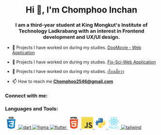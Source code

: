 <h1 align="center">Hi 👋, I'm Chomphoo Inchan</h1>
<h3 align="center">I am a third-year student at King Mongkut's Institute of Technology Ladkrabang with an interest in Frontend development and UX/UI design.</h3>

- 🔭 Projects I have worked on during my studies. [DooMovie - Web Application](https://www.figma.com/design/m0cLHA865wLndLPfToQ0Er/DooMovie?node-id=0-1&t=1o8RJuhYnabnuBsT-1)

- 👯 Projects I have worked on during my studies. [Fix-Sci-Web Application](https://www.figma.com/design/IS2bJEwio9djtxDta8dcF1/%E0%B8%A3%E0%B8%B0%E0%B8%9A%E0%B8%9A%E0%B9%81%E0%B8%88%E0%B9%89%E0%B8%87%E0%B8%8B%E0%B9%88%E0%B8%AD%E0%B8%A1?node-id=0-1&t=1o8RJuhYnabnuBsT-1)

- 🤝 Projects I have worked on during my studies. [เรื่องเมี้ยวๆ](https://www.figma.com/design/vDRqg7h1AQDFczXLk0Qa3Y/App-%E0%B9%80%E0%B8%A3%E0%B8%B7%E0%B9%88%E0%B8%AD%E0%B8%87%E0%B9%80%E0%B8%A1%E0%B8%B5%E0%B9%89%E0%B8%A2%E0%B8%A7%E0%B9%86?node-id=0-1&t=Q9Mah8fWHGsqxDRE-1)

- 📫 How to reach me **Chomphoo2546@gmail.com**

<h3 align="left">Connect with me:</h3>
<p align="left">
</p>

<h3 align="left">Languages and Tools:</h3>
<p align="left"> <a href="https://www.w3schools.com/css/" target="_blank" rel="noreferrer"> <img src="https://raw.githubusercontent.com/devicons/devicon/master/icons/css3/css3-original-wordmark.svg" alt="css3" width="40" height="40"/> </a> <a href="https://dart.dev" target="_blank" rel="noreferrer"> <img src="https://www.vectorlogo.zone/logos/dartlang/dartlang-icon.svg" alt="dart" width="40" height="40"/> </a> <a href="https://www.figma.com/" target="_blank" rel="noreferrer"> <img src="https://www.vectorlogo.zone/logos/figma/figma-icon.svg" alt="figma" width="40" height="40"/> </a> <a href="https://flutter.dev" target="_blank" rel="noreferrer"> <img src="https://www.vectorlogo.zone/logos/flutterio/flutterio-icon.svg" alt="flutter" width="40" height="40"/> </a> <a href="https://www.w3.org/html/" target="_blank" rel="noreferrer"> <img src="https://raw.githubusercontent.com/devicons/devicon/master/icons/html5/html5-original-wordmark.svg" alt="html5" width="40" height="40"/> </a> <a href="https://developer.mozilla.org/en-US/docs/Web/JavaScript" target="_blank" rel="noreferrer"> <img src="https://raw.githubusercontent.com/devicons/devicon/master/icons/javascript/javascript-original.svg" alt="javascript" width="40" height="40"/> </a> <a href="https://www.python.org" target="_blank" rel="noreferrer"> <img src="https://raw.githubusercontent.com/devicons/devicon/master/icons/python/python-original.svg" alt="python" width="40" height="40"/> </a> <a href="https://reactjs.org/" target="_blank" rel="noreferrer"> <img src="https://raw.githubusercontent.com/devicons/devicon/master/icons/react/react-original-wordmark.svg" alt="react" width="40" height="40"/> </a> <a href="https://tailwindcss.com/" target="_blank" rel="noreferrer"> <img src="https://www.vectorlogo.zone/logos/tailwindcss/tailwindcss-icon.svg" alt="tailwind" width="40" height="40"/> </a> </p>
